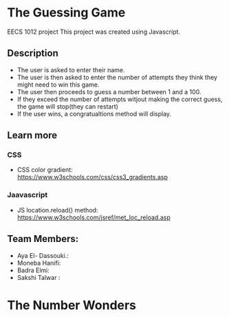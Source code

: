 # The Guessing Game
EECS 1012 project
This project was created using Javascript.
## Description
* The user is asked to enter their name.
* The user is then asked to enter the number of attempts they think they might need to win this game.
* The user then proceeds to guess a number between 1 and a 100.
* If they exceed the number of attempts witjout making the correct guess, the game will stop(they can restart)
* If the user wins, a congratualtions method will display.
## Learn more
### CSS
* CSS color gradient: https://www.w3schools.com/css/css3_gradients.asp
### Jaavascript
* JS location.reload() method: https://www.w3schools.com/jsref/met_loc_reload.asp
## Team Members:
* Aya El- Dassouki.:
* Moneba Hanifi:
* Badra Elmi:
* Sakshi Talwar :
# The Number Wonders
